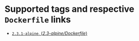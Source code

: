 # Supported tags and respective `Dockerfile` links

- [`2.3.1-alpine`, (*2.3-alpine/Dockerfile*)](https://github.com/outstand/docker-ruby-plus/blob/master/2.3-alpine/Dockerfile)

